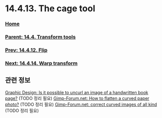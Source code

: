 # 14.4.13. The cage tool

### [Home](./00-home.md)
### [Parent: 14.4. Transform tools](./14-04-00-transform-tools.md)
### [Prev: 14.4.12. Flip](./14-04-12-flip.md)
### [Next: 14.4.14. Warp transform](./14-04-14-warp-transform.md)

## 관련 정보
[Graphic Design: Is it possible to uncurl an image of a handwritten book page?](https://graphicdesign.stackexchange.com/questions/136140/is-it-possible-to-uncurl-an-image-of-a-handwritten-book-page)
(TODO 정리 필요)
[Gimp-Forum.net: How to flatten a curved paper photo?](https://www.gimp-forum.net/Thread-How-to-flatten-a-curved-paper-photo?highlight=interactive+warp)
(TODO 정리 필요)
[Gimp-Forum.net: correct curved images of all kind](https://www.gimp-forum.net/Thread-correct-curved-images-of-all-kind)
(TODO 정리 필요)